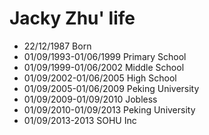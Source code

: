Jacky Zhu' life
===============

- 22/12/1987 Born
- 01/09/1993-01/06/1999 Primary School 
- 01/09/1999-01/06/2002 Middle School
- 01/09/2002-01/06/2005 High School
- 01/09/2005-01/06/2009 Peking University
- 01/09/2009-01/09/2010 Jobless
- 01/09/2010-01/09/2013 Peking University
- 01/09/2013-2013 SOHU Inc
